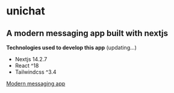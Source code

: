 # unichat

## A modern messaging app built with nextjs

**Technologies used to develop this app** (updating...)

- Nextjs 14.2.7
- React ^18
- Tailwindcss ^3.4

[Modern messaging app](https://github.com/flan02/unichat/blob/main/public/unichat.png)
